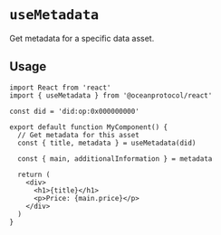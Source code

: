 # `useMetadata`

Get metadata for a specific data asset.

## Usage

```tsx
import React from 'react'
import { useMetadata } from '@oceanprotocol/react'

const did = 'did:op:0x000000000'

export default function MyComponent() {
  // Get metadata for this asset
  const { title, metadata } = useMetadata(did)

  const { main, additionalInformation } = metadata

  return (
    <div>
      <h1>{title}</h1>
      <p>Price: {main.price}</p>
    </div>
  )
}
```
